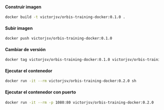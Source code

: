 #### Construir imagen

```bash
docker build -t victorjsv/orbis-training-docker:0.1.0 .
```

#### Subir imagen

```bash
docker push victorjsv/orbis-training-docker:0.1.0
```

#### Cambiar de versión
```bash
docker tag victorjsv/orbis-training-docker:0.1.0 victorjsv/orbis-training-docker:0.2.0
```

#### Ejecutar el contenedor
```bash
docker run -it --rm victorjsv/orbis-training-docker:0.2.0 sh
```

#### Ejecutar el contenedor con puerto
```bash
docker run -it --rm -p 1080:80 victorjsv/orbis-training-docker:0.2.0
```
